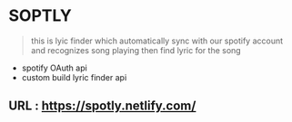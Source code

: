 
# SOPTLY

> this is lyic finder which automatically sync with our spotify account and recognizes song playing then find lyric for the song

 - spotify OAuth api 
 - custom build lyric finder api 
 

## URL : https://spotly.netlify.com/ 
    
  
